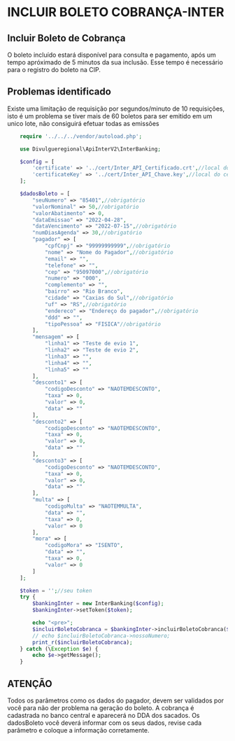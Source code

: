 # INCLUIR BOLETO COBRANÇA-INTER

## Incluir Boleto de Cobrança
O boleto incluído estará disponível para consulta e pagamento, após um tempo apróximado de 5 minutos da sua inclusão. Esse tempo é necessário para o registro do boleto na CIP.

## Problemas identificado
Existe uma limitação de requisição por segundos/minuto de 10 requisições, isto é um problema se tiver mais de 60 boletos para ser emitido em um unico lote, não consiguirá efetuar todas as emissões

```php
    require '../../../vendor/autoload.php';

    use Divulgueregional\ApiInterV2\InterBanking;

    $config = [
        'certificate' => '../cert/Inter_API_Certificado.crt',//local do certificado crt
        'certificateKey' => '../cert/Inter_API_Chave.key',//local do certificado key
    ];

    $dadosBoleto = [
        "seuNumero" => "85401",//obrigatório
        "valorNominal" => 50,//obrigatório
        "valorAbatimento" => 0,
        "dataEmissao" => "2022-04-28",
        "dataVencimento" => "2022-07-15",//obrigatório
        "numDiasAgenda" => 30,//obrigatório
        "pagador" => [
            "cpfCnpj" => "99999999999",//obrigatório
            "nome" => "Nome do Pagador",//obrigatório
            "email" => "",
            "telefone" => "",
            "cep" => "95097000",//obrigatório
            "numero" => "000",
            "complemento" => "",
            "bairro" => "Rio Branco",
            "cidade" => "Caxias do Sul",//obrigatório
            "uf" => "RS",//obrigatório
            "endereco" => "Endereço do pagador",//obrigatório
            "ddd" => "",
            "tipoPessoa" => "FISICA"//obrigatório
        ],
        "mensagem" => [
            "linha1" => "Teste de evio 1",
            "linha2" => "Teste de evio 2",
            "linha3" => "",
            "linha4" => "",
            "linha5" => ""
        ],
        "desconto1" => [
            "codigoDesconto" => "NAOTEMDESCONTO",
            "taxa" => 0,
            "valor" => 0,
            "data" => ""
        ],
        "desconto2" => [
            "codigoDesconto" => "NAOTEMDESCONTO",
            "taxa" => 0,
            "valor" => 0,
            "data" => ""
        ],
        "desconto3" => [
            "codigoDesconto" => "NAOTEMDESCONTO",
            "taxa" => 0,
            "valor" => 0,
            "data" => ""
        ],
        "multa" => [
            "codigoMulta" => "NAOTEMMULTA",
            "data" => "",
            "taxa" => 0,
            "valor" => 0
        ],
        "mora" => [
            "codigoMora" => "ISENTO",
            "data" => "",
            "taxa" => 0,
            "valor" => 0
        ]
    ];

    $token = '';//seu token
    try {
        $bankingInter = new InterBanking($config);
        $bankingInter->setToken($token);

        echo "<pre>";
        $incluirBoletoCobranca = $bankingInter->incluirBoletoCobranca($dadosBoleto);
        // echo $incluirBoletoCobranca->nossoNumero;
        print_r($incluirBoletoCobranca);
    } catch (\Exception $e) {
        echo $e->getMessage();
    }
```

## ATENÇÃO
Todos os parâmetros como os dados do pagador, devem ser validados por você para não der problema na geração do boleto. A cobrança é cadastrada no banco central e aparecerá no DDA dos sacados. Os dadosBoleto você deverá informar com os seus dados, revise cada parâmetro e coloque a informação corretamente.